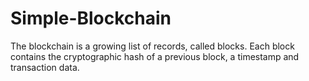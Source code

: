 # Simple-Blockchain
The blockchain is a growing list of records, called blocks. Each block contains the cryptographic hash of a previous block, a timestamp and transaction data.
